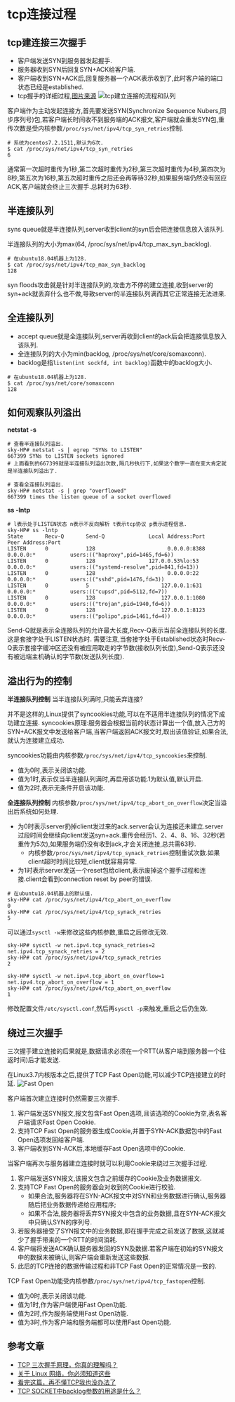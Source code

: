 # tcp连接过程


## tcp建连接三次握手
* 客户端发送SYN到服务器发起握手.
* 服务器收到SYN后回复SYN+ACK给客户端.
* 客户端收到SYN+ACK后,回复服务器一个ACK表示收到了,此时客户端的端口状态已经是established.
* tcp握手的详细过程,[图片来源](http://www.cnxct.com/something-about-phpfpm-s-backlog/)
![tcp建立连接的流程和队列](/images/tcp_accept_queue.png "tcp连接的流程")

客户端作为主动发起连接方,首先要发送SYN(Synchronize Sequence Nubers,同步序列号)包,若客户端长时间收不到服务端的ACK报文,客户端就会重发SYN包,重传次数是受内核参数`/proc/sys/net/ipv4/tcp_syn_retries`控制.
```
# 系统为centos7.2.1511,默认为6次.
$ cat /proc/sys/net/ipv4/tcp_syn_retries 
6
```
通常第一次超时重传为1秒,第二次超时重传为2秒,第三次超时重传为4秒,第四次为8秒,第五次为16秒,第五次超时重传之后还会再等待32秒,如果服务端仍然没有回应ACK,客户端就会终止三次握手.总耗时为63秒.

## 半连接队列
syns queue就是半连接队列,server收到client的syn后会把连接信息放入该队列.

半连接队列的大小为max(64, /proc/sys/net/ipv4/tcp_max_syn_backlog).
```
# 在ubuntu18.04机器上为128.
$ cat /proc/sys/net/ipv4/tcp_max_syn_backlog 
128
```

syn floods攻击就是针对半连接队列的,攻击方不停的建立连接,收到server的syn+ack就丢弃什么也不做,导致server的半连接队列满而其它正常连接无法进来.

## 全连接队列
* accept queue就是全连接队列,server再收到client的ack后会把连接信息放入该队列.
* 全连接队列的大小为min(backlog, /proc/sys/net/core/somaxconn).
* backlog是指`listen(int sockfd, int backlog)`函数中的backlog大小.
```
# 在ubuntu18.04机器上为128.
$ cat /proc/sys/net/core/somaxconn
128
```

## 如何观察队列溢出
**netstat -s**
```
# 查看半连接队列溢出.
sky-HP# netstat -s | egrep "SYNs to LISTEN"
667399 SYNs to LISTEN sockets ignored
# 上面看到的667399就是半连接队列溢出次数,隔几秒执行下,如果这个数字一直在变大肯定就是半连接队列溢出了.

# 查看全连接队列溢出.
sky-HP# netstat -s | grep "overflowed"
667399 times the listen queue of a socket overflowed
```

**ss -lntp**
```
# l表示处于LISTEN状态 n表示不反向解析 t表示tcp协议 p表示进程信息.
sky-HP# ss -lntp
State       Recv-Q       Send-Q              Local Address:Port              Peer Address:Port                                                        
LISTEN      0            128                       0.0.0.0:8388                   0.0.0.0:*           users:(("haproxy",pid=1465,fd=6))               
LISTEN      0            128                 127.0.0.53%lo:53                     0.0.0.0:*           users:(("systemd-resolve",pid=841,fd=13))       
LISTEN      0            128                       0.0.0.0:22                     0.0.0.0:*           users:(("sshd",pid=1476,fd=3))                  
LISTEN      0            5                       127.0.0.1:631                    0.0.0.0:*           users:(("cupsd",pid=5112,fd=7))                 
LISTEN      0            128                     127.0.0.1:1080                   0.0.0.0:*           users:(("trojan",pid=1940,fd=6))                
LISTEN      0            128                     127.0.0.1:8123                   0.0.0.0:*           users:(("polipo",pid=1461,fd=4))                
```
Send-Q就是表示全连接队列的允许最大长度,Recv-Q表示当前全连接队列的长度.这是套接字处于LISTEN状态时.
需要注意,当套接字处于Established状态时Recv-Q表示套接字缓冲区还没有被应用取走的字节数(接收队列长度),Send-Q表示还没有被远端主机确认的字节数(发送队列长度).

## 溢出行为的控制
**半连接队列控制**
当半连接队列满时,只能丢弃连接?

并不是这样的,Linux提供了syncookies功能,可以在不适用半连接队列的情况下成功建立连接.
syncookies原理:服务器会根据当前的状态计算出一个值,放入己方的SYN+ACK报文中发送给客户端,当客户端返回ACK报文时,取出该值验证,如果合法,就认为连接建立成功.

syncookies功能由内核参数`/proc/sys/net/ipv4/tcp_syncookies`来控制.
* 值为0时,表示关闭该功能.
* 值为1时,表示仅当半连接队列满时,再启用该功能.1为默认值,默认开启.
* 值为2时,表示无条件开启该功能.

**全连接队列控制**
内核参数`/proc/sys/net/ipv4/tcp_abort_on_overflow`决定当溢出后系统如何处理.
* 为0时表示server扔掉client发过来的ack.server会认为连接还未建立.server过段时间会继续向client发送syn+ack.重传会经历1、2、4、8、16、32秒(若重传为5次),如果服务端仍没有收到ack,才会关闭连接,总共需63秒.
  - 内核参数`/proc/sys/net/ipv4/tcp_synack_retries`控制重试次数.如果client超时时间比较短,client就容易异常.
* 为1时表示server发送一个reset包给client,表示废掉这个握手过程和连接.client会看到connection reset by peer的错误.
```
# 在ubuntu18.04机器上的默认值.
sky-HP# cat /proc/sys/net/ipv4/tcp_abort_on_overflow 
0
sky-HP# cat /proc/sys/net/ipv4/tcp_synack_retries 
5
```

可以通过`sysctl -w`来修改这些内核参数,重启之后修改无效.
```
sky-HP# sysctl -w net.ipv4.tcp_synack_retries=2
net.ipv4.tcp_synack_retries = 2
sky-HP# cat /proc/sys/net/ipv4/tcp_synack_retries 
2

sky-HP# sysctl -w net.ipv4.tcp_abort_on_overflow=1
net.ipv4.tcp_abort_on_overflow = 1
sky-HP# cat /proc/sys/net/ipv4/tcp_abort_on_overflow 
1
```

修改配置文件`/etc/sysctl.conf`,然后再`sysctl -p`来触发,重启之后仍生效.

## 绕过三次握手
三次握手建立连接的后果就是,数据请求必须在一个RTT(从客户端到服务器一个往返时间)后才能发送.

在Linux3.7内核版本之后,提供了TCP Fast Open功能,可以减少TCP连接建立的时延.
![Fast Open](/images/fast.jpg "Linux TCP Fast Open")

客户端首次建立连接时仍然需要三次握手.
1. 客户端发送SYN报文,报文包含Fast Open选项,且该选项的Cookie为空,表名客户端请求Fast Open Cookie.
2. 支持TCP Fast Open的服务器生成Cookie,并置于SYN-ACK数据包中的Fast Open选项发回给客户端.
3. 客户端收到SYN-ACK后,本地缓存Fast Open选项中的Cookie.

当客户端再次与服务器建立连接时就可以利用Cookie来绕过三次握手过程.
1. 客户端发送SYN报文,该报文包含之前缓存的Cookie及业务数据报文.
2. 支持TCP Fast Open的服务器会对收到的Cookie进行校验.
   - 如果合法,服务器将在SYN-ACK报文中对SYN和业务数据进行确认,服务器随后把业务数据传递给应用程序;
   - 如果不合法,服务器将丢弃SYN报文中包含的业务数据,且在SYN-ACK报文中只确认SYN的序列号.
3. 若服务器接受了SYN报文中的业务数据,即在握手完成之前发送了数据,这就减少了握手带来的一个RTT的时间消耗.
4. 客户端将发送ACK确认服务器发回的SYN及数据.若客户端在初始的SYN报文中的数据未被确认,则客户端会重新发送这些数据.
5. 此后的TCP连接的数据传输过程和非TCP Fast Open的正常情况是一致的.

TCP Fast Open功能受内核参数`/proc/sys/net/ipv4/tcp_fastopen`控制.
* 值为0时,表示关闭该功能.
* 值为1时,作为客户端使用Fast Open功能.
* 值为2时,作为服务端使用Fast Open功能.
* 值为3时,作为客户端和服务端都可以使用Fast Open功能.

## 参考文章
* [TCP 三次握手原理，你真的理解吗？](https://mp.weixin.qq.com/s/yH3PzGEFopbpA-jw4MythQ)
* [关于 Linux 网络，你必须知道这些](https://time.geekbang.org/column/article/81057)
* [看完这篇，再不懂TCP我也没办法了](https://www.cnblogs.com/otis/p/13070877.html)
* [TCP SOCKET中backlog参数的用途是什么？](https://www.cnxct.com/something-about-phpfpm-s-backlog/)

